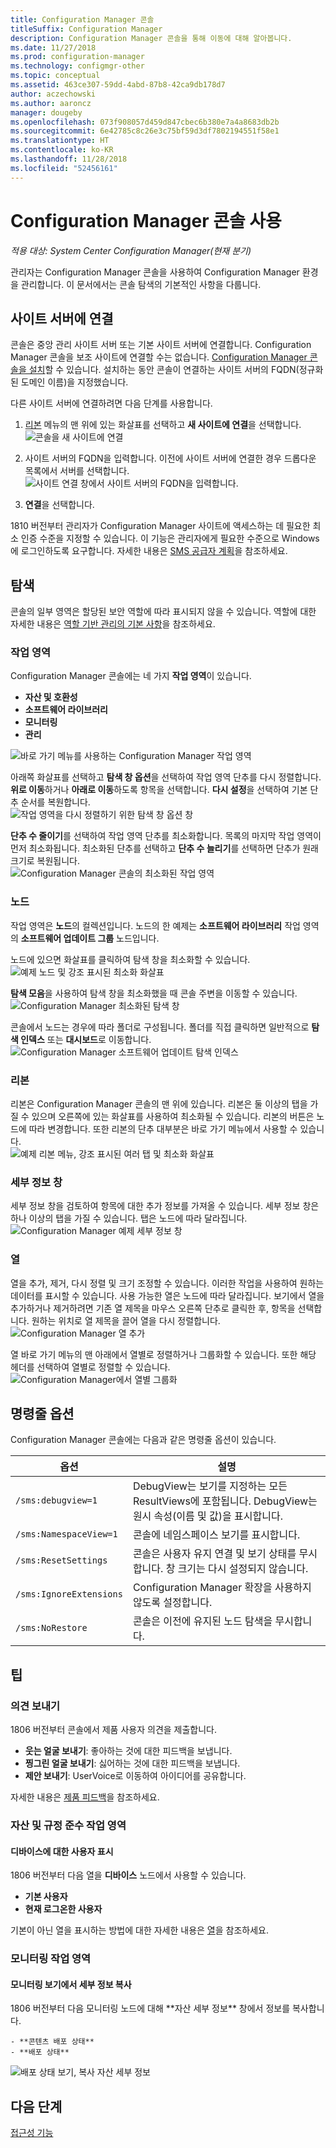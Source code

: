 ```yaml
---
title: Configuration Manager 콘솔
titleSuffix: Configuration Manager
description: Configuration Manager 콘솔을 통해 이동에 대해 알아봅니다.
ms.date: 11/27/2018
ms.prod: configuration-manager
ms.technology: configmgr-other
ms.topic: conceptual
ms.assetid: 463ce307-59dd-4abd-87b8-42ca9db178d7
author: aczechowski
ms.author: aaroncz
manager: dougeby
ms.openlocfilehash: 073f908057d459d847cbec6b380e7a4a8683db2b
ms.sourcegitcommit: 6e42785c8c26e3c75bf59d3df7802194551f58e1
ms.translationtype: HT
ms.contentlocale: ko-KR
ms.lasthandoff: 11/28/2018
ms.locfileid: "52456161"
---
```

# <a name="using-the-configuration-manager-console"></a>Configuration Manager 콘솔 사용

*적용 대상: System Center Configuration Manager(현재 분기)*

관리자는 Configuration Manager 콘솔을 사용하여 Configuration Manager 환경을 관리합니다. 이 문서에서는 콘솔 탐색의 기본적인 사항을 다룹니다.  



## <a name="connect-to-a-site-server"></a>사이트 서버에 연결

콘솔은 중앙 관리 사이트 서버 또는 기본 사이트 서버에 연결합니다. Configuration Manager 콘솔을 보조 사이트에 연결할 수는 없습니다. [Configuration Manager 콘솔을 설치](/sccm/core/servers/deploy/install/install-consoles)할 수 있습니다. 설치하는 동안 콘솔이 연결하는 사이트 서버의 FQDN(정규화된 도메인 이름)을 지정했습니다. 

다른 사이트 서버에 연결하려면 다음 단계를 사용합니다. 

1. [리본](#ribbon) 메뉴의 맨 위에 있는 화살표를 선택하고 **새 사이트에 연결**을 선택합니다.  
    ![콘솔을 새 사이트에 연결](media/connect-to-a-new-site.png)  

2. 사이트 서버의 FQDN을 입력합니다. 이전에 사이트 서버에 연결한 경우 드롭다운 목록에서 서버를 선택합니다.  
    ![사이트 연결 창에서 사이트 서버의 FQDN을 입력합니다.](media/site-server-fqdn.png)  

3. **연결**을 선택합니다.  


1810 버전부터 관리자가 Configuration Manager 사이트에 액세스하는 데 필요한 최소 인증 수준을 지정할 수 있습니다. 이 기능은 관리자에게 필요한 수준으로 Windows에 로그인하도록 요구합니다. 자세한 내용은 [SMS 공급자 계획](/sccm/core/plan-design/hierarchy/plan-for-the-sms-provider#bkmk_auth)을 참조하세요. <!--1357013-->  



## <a name="navigation"></a>탐색

콘솔의 일부 영역은 할당된 보안 역할에 따라 표시되지 않을 수 있습니다. 역할에 대한 자세한 내용은 [역할 기반 관리의 기본 사항](/sccm/core/understand/fundamentals-of-role-based-administration)을 참조하세요. 


### <a name="workspaces"></a>작업 영역

Configuration Manager 콘솔에는 네 가지 **작업 영역**이 있습니다. 
   - **자산 및 호환성**  
   - **소프트웨어 라이브러리**  
   - **모니터링**  
   - **관리**  

![바로 가기 메뉴를 사용하는 Configuration Manager 작업 영역](media/configuration-manager-workspaces.png)  

아래쪽 화살표를 선택하고 **탐색 창 옵션**을 선택하여 작업 영역 단추를 다시 정렬합니다. **위로 이동**하거나 **아래로 이동**하도록 항목을 선택합니다. **다시 설정**을 선택하여 기본 단추 순서를 복원합니다.  
 ![작업 영역을 다시 정렬하기 위한 탐색 창 옵션 창](media/navigation-pane-options.png)  

**단추 수 줄이기**를 선택하여 작업 영역 단추를 최소화합니다. 목록의 마지막 작업 영역이 먼저 최소화됩니다. 최소화된 단추를 선택하고 **단추 수 늘리기**를 선택하면 단추가 원래 크기로 복원됩니다.   
![Configuration Manager 콘솔의 최소화된 작업 영역](media/workspace-buttons.png)  


### <a name="nodes"></a>노드

작업 영역은 **노드**의 컬렉션입니다. 노드의 한 예제는 **소프트웨어 라이브러리** 작업 영역의 **소프트웨어 업데이트 그룹** 노드입니다. 

노드에 있으면 화살표를 클릭하여 탐색 창을 최소화할 수 있습니다.  
![예제 노드 및 강조 표시된 최소화 화살표](media/software-update-groups-node.png)  

**탐색 모음**을 사용하여 탐색 창을 최소화했을 때 콘솔 주변을 이동할 수 있습니다.  
![Configuration Manager 최소화된 탐색 창](media/minimized-navigation-pane.png)  

콘솔에서 노드는 경우에 따라 폴더로 구성됩니다. 폴더를 직접 클릭하면 일반적으로 **탐색 인덱스** 또는 **대시보드**로 이동합니다.  
![Configuration Manager 소프트웨어 업데이트 탐색 인덱스](media/software-updates-navigation-index.png)  


### <a name="ribbon"></a>리본 

리본은 Configuration Manager 콘솔의 맨 위에 있습니다. 리본은 둘 이상의 탭을 가질 수 있으며 오른쪽에 있는 화살표를 사용하여 최소화될 수 있습니다. 리본의 버튼은 노드에 따라 변경합니다. 또한 리본의 단추 대부분은 바로 가기 메뉴에서 사용할 수 있습니다.  
![예제 리본 메뉴, 강조 표시된 여러 탭 및 최소화 화살표](media/ribbon.png)   


### <a name="details-pane"></a>세부 정보 창

세부 정보 창을 검토하여 항목에 대한 추가 정보를 가져올 수 있습니다. 세부 정보 창은 하나 이상의 탭을 가질 수 있습니다. 탭은 노드에 따라 달라집니다. 
![Configuration Manager 예제 세부 정보 창](media/details-pane.png)   


### <a name="columns"></a>열 

열을 추가, 제거, 다시 정렬 및 크기 조정할 수 있습니다. 이러한 작업을 사용하여 원하는 데이터를 표시할 수 있습니다. 사용 가능한 열은 노드에 따라 달라집니다. 보기에서 열을 추가하거나 제거하려면 기존 열 제목을 마우스 오른쪽 단추로 클릭한 후, 항목을 선택합니다. 원하는 위치로 열 제목을 끌어 열을 다시 정렬합니다.  
![Configuration Manager 열 추가](media/add-columns.png)  

열 바로 가기 메뉴의 맨 아래에서 열별로 정렬하거나 그룹화할 수 있습니다. 또한 해당 헤더를 선택하여 열별로 정렬할 수 있습니다.  
![Configuration Manager에서 열별 그룹화](media/column-group-by.png)  



## <a name="command-line-options"></a>명령줄 옵션

Configuration Manager 콘솔에는 다음과 같은 명령줄 옵션이 있습니다.

|옵션|설명|  
|------------|-----------------|  
|`/sms:debugview=1`|DebugView는 보기를 지정하는 모든 ResultViews에 포함됩니다. DebugView는 원시 속성(이름 및 값)을 표시합니다.|  
|`/sms:NamespaceView=1`|콘솔에 네임스페이스 보기를 표시합니다.|  
|`/sms:ResetSettings`|콘솔은 사용자 유지 연결 및 보기 상태를 무시합니다. 창 크기는 다시 설정되지 않습니다.|  
|`/sms:IgnoreExtensions`|Configuration Manager 확장을 사용하지 않도록 설정합니다.|  
|`/sms:NoRestore`|콘솔은 이전에 유지된 노드 탐색을 무시합니다.|  



## <a name="tips"></a>팁

### <a name="send-feedback"></a>의견 보내기
<!--1357542-->

1806 버전부터 콘솔에서 제품 사용자 의견을 제출합니다.  
   
- **웃는 얼굴 보내기**: 좋아하는 것에 대한 피드백을 보냅니다.
- **찡그린 얼굴 보내기**: 싫어하는 것에 대한 피드백을 보냅니다. 
- **제안 보내기**: UserVoice로 이동하여 아이디어를 공유합니다. 
 
자세한 내용은 [제품 피드백](/sccm/core/understand/find-help#BKMK_1806Feedback)을 참조하세요.


### <a name="assets-and-compliance-workspace"></a>자산 및 규정 준수 작업 영역

#### <a name="view-users-for-a-device"></a>디바이스에 대한 사용자 표시
1806 버전부터 다음 열을 **디바이스** 노드에서 사용할 수 있습니다.
- **기본 사용자** <!--1357280-->  
- **현재 로그온한 사용자** <!--1358202-->  

기본이 아닌 열을 표시하는 방법에 대한 자세한 내용은 [열](#columns)을 참조하세요.


### <a name="monitoring-workspace"></a>모니터링 작업 영역

#### <a name="copy-details-in-monitoring-views"></a>모니터링 보기에서 세부 정보 복사
<!--1357856--> 1806 버전부터 다음 모니터링 노드에 대해 **자산 세부 정보** 창에서 정보를 복사합니다. 
    - **콘텐츠 배포 상태**  
    - **배포 상태**  

![배포 상태 보기, 복사 자산 세부 정보](media/1810-deployment-status.PNG)



## <a name="next-steps"></a>다음 단계

[접근성 기능](/sccm/core/understand/accessibility-features)

